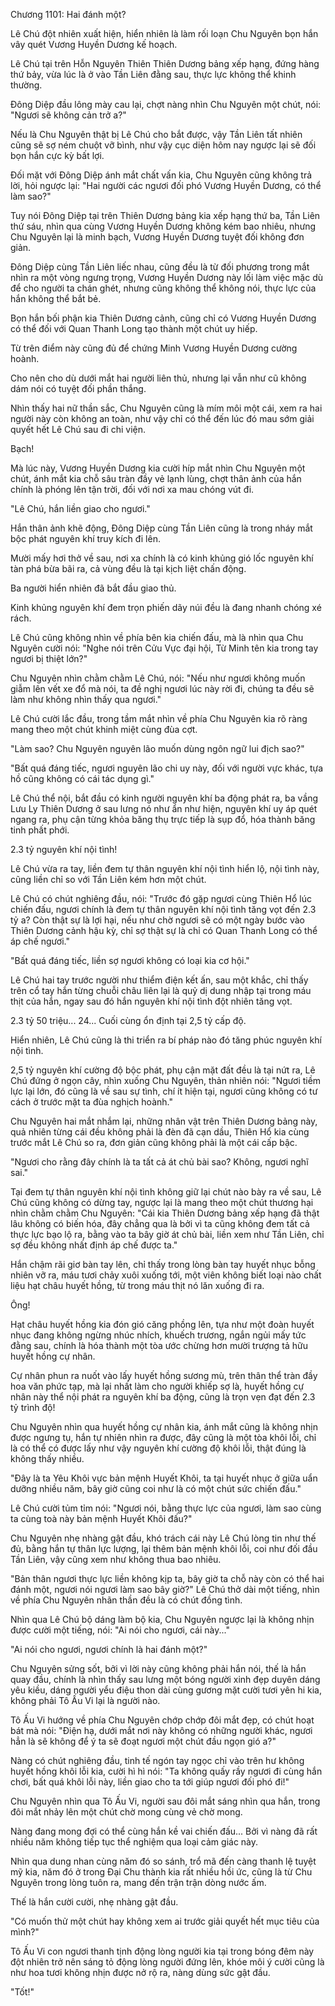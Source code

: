 




Chương 1101: Hai đánh một?


Lê Chú đột nhiên xuất hiện, hiển nhiên là làm rối loạn Chu Nguyên bọn hắn vây quét Vương Huyền Dương kế hoạch.

Lê Chú tại trên Hỗn Nguyên Thiên Thiên Dương bảng xếp hạng, đứng hàng thứ bảy, vừa lúc là ở vào Tần Liên đằng sau, thực lực không thể khinh thường.

Đông Diệp đầu lông mày cau lại, chợt nàng nhìn Chu Nguyên một chút, nói: "Ngươi sẽ không cản trở a?"

Nếu là Chu Nguyên thật bị Lê Chú cho bắt được, vậy Tần Liên tất nhiên cũng sẽ sợ ném chuột vỡ bình, như vậy cục diện hôm nay ngược lại sẽ đối bọn hắn cực kỳ bất lợi.

Đối mặt với Đông Diệp ánh mắt chất vấn kia, Chu Nguyên cũng không trả lời, hỏi ngược lại: "Hai người các ngươi đối phó Vương Huyền Dương, có thể làm sao?"

Tuy nói Đông Diệp tại trên Thiên Dương bảng kia xếp hạng thứ ba, Tần Liên thứ sáu, nhìn qua cùng Vương Huyền Dương không kém bao nhiêu, nhưng Chu Nguyên lại là minh bạch, Vương Huyền Dương tuyệt đối không đơn giản.

Đông Diệp cùng Tần Liên liếc nhau, cũng đều là từ đối phương trong mắt nhìn ra một vòng ngưng trọng, Vương Huyền Dương này lối làm việc mặc dù để cho người ta chán ghét, nhưng cũng không thể không nói, thực lực của hắn không thể bắt bẻ.

Bọn hắn bối phận kia Thiên Dương cảnh, cũng chỉ có Vương Huyền Dương có thể đối với Quan Thanh Long tạo thành một chút uy hiếp.

Từ trên điểm này cũng đủ để chứng Minh Vương Huyền Dương cường hoành.

Cho nên cho dù dưới mắt hai người liên thủ, nhưng lại vẫn như cũ không dám nói có tuyệt đối phần thắng.

Nhìn thấy hai nữ thần sắc, Chu Nguyên cũng là mím môi một cái, xem ra hai người này còn không an toàn, như vậy chỉ có thể đến lúc đó mau sớm giải quyết hết Lê Chú sau đi chi viện.

Bạch!

Mà lúc này, Vương Huyền Dương kia cười híp mắt nhìn Chu Nguyên một chút, ánh mắt kia chỗ sâu tràn đầy vẻ lạnh lùng, chợt thân ảnh của hắn chính là phóng lên tận trời, đối với nơi xa mau chóng vút đi.

"Lê Chú, hắn liền giao cho ngươi."

Hắn thân ảnh khẽ động, Đông Diệp cùng Tần Liên cũng là trong nháy mắt bộc phát nguyên khí truy kích đi lên.

Mười mấy hơi thở về sau, nơi xa chính là có kinh khủng gió lốc nguyên khí tàn phá bừa bãi ra, cả vùng đều là tại kịch liệt chấn động.

Ba người hiển nhiên đã bắt đầu giao thủ.

Kinh khủng nguyên khí đem trọn phiến dãy núi đều là đang nhanh chóng xé rách.

Lê Chú cũng không nhìn về phía bên kia chiến đấu, mà là nhìn qua Chu Nguyên cười nói: "Nghe nói trên Cửu Vực đại hội, Từ Minh tên kia trong tay ngươi bị thiệt lớn?"

Chu Nguyên nhìn chằm chằm Lê Chú, nói: "Nếu như ngươi không muốn giẫm lên vết xe đổ mà nói, ta đề nghị ngươi lúc này rời đi, chúng ta đều sẽ làm như không nhìn thấy qua ngươi."

Lê Chú cười lắc đầu, trong tầm mắt nhìn về phía Chu Nguyên kia rõ ràng mang theo một chút khinh miệt cùng đùa cợt.

"Làm sao? Chu Nguyên nguyên lão muốn dùng ngôn ngữ lui địch sao?"

"Bất quá đáng tiếc, ngươi nguyên lão chi uy này, đối với người vực khác, tựa hồ cũng không có cái tác dụng gì."

Lê Chú thể nội, bắt đầu có kinh người nguyên khí ba động phát ra, ba vầng Lưu Ly Thiên Dương ở sau lưng nó như ẩn như hiện, nguyên khí uy áp quét ngang ra, phụ cận từng khỏa băng thụ trực tiếp là sụp đổ, hóa thành băng tinh phất phới.

2.3 tỷ nguyên khí nội tình!

Lê Chú vừa ra tay, liền đem tự thân nguyên khí nội tình hiển lộ, nội tình này, cũng liền chỉ so với Tần Liên kém hơn một chút.

Lê Chú có chút nghiêng đầu, nói: "Trước đó gặp ngươi cùng Thiên Hổ lúc chiến đấu, ngươi chính là đem tự thân nguyên khí nội tình tăng vọt đến 2.3 tỷ a? Còn thật sự là lợi hại, nếu như chờ ngươi sẽ có một ngày bước vào Thiên Dương cảnh hậu kỳ, chỉ sợ thật sự là chỉ có Quan Thanh Long có thể áp chế ngươi."

"Bất quá đáng tiếc, liền sợ ngươi không có loại kia cơ hội."

Lê Chú hai tay trước người như thiểm điện kết ấn, sau một khắc, chỉ thấy trên cổ tay hắn từng chuỗi châu liên lại là quỷ dị dung nhập tại trong máu thịt của hắn, ngay sau đó hắn nguyên khí nội tình đột nhiên tăng vọt.

2.3 tỷ 50 triệu... 24... Cuối cùng ổn định tại 2,5 tỷ cấp độ.

Hiển nhiên, Lê Chú cũng là thi triển ra bí pháp nào đó tăng phúc nguyên khí nội tình.

2,5 tỷ nguyên khí cường độ bộc phát, phụ cận mặt đất đều là tại nứt ra, Lê Chú đứng ở ngọn cây, nhìn xuống Chu Nguyên, thản nhiên nói: "Ngươi tiềm lực lại lớn, đó cũng là về sau sự tình, chí ít hiện tại, ngươi cũng không có tư cách ở trước mặt ta đùa nghịch hoành."

Chu Nguyên hai mắt nhắm lại, những nhân vật trên Thiên Dương bảng này, quả nhiên từng cái đều không phải là đèn đã cạn dầu, Thiên Hổ kia cùng trước mắt Lê Chú so ra, đơn giản cũng không phải là một cái cấp bậc.

"Ngươi cho rằng đây chính là ta tất cả át chủ bài sao? Không, ngươi nghĩ sai."

Tại đem tự thân nguyên khí nội tình không giữ lại chút nào bày ra về sau, Lê Chú cũng không có dừng tay, ngược lại là mang theo một chút thương hại nhìn chằm chằm Chu Nguyên: "Cái kia Thiên Dương bảng xếp hạng đã thật lâu không có biến hóa, đây chẳng qua là bởi vì ta cũng không đem tất cả thực lực bạo lộ ra, bằng vào ta bây giờ át chủ bài, liền xem như Tần Liên, chỉ sợ đều không nhất định áp chế được ta."

Hắn chậm rãi giơ bàn tay lên, chỉ thấy trong lòng bàn tay huyết nhục bỗng nhiên vỡ ra, máu tươi chảy xuôi xuống tới, một viên không biết loại nào chất liệu hạt châu huyết hồng, từ trong máu thịt nó lăn xuống đi ra.

Ông!

Hạt châu huyết hồng kia đón gió căng phồng lên, tựa như một đoàn huyết nhục đang không ngừng nhúc nhích, khuếch trương, ngắn ngủi mấy tức đằng sau, chính là hóa thành một tòa ước chừng hơn mười trượng tả hữu huyết hồng cự nhân.

Cự nhân phun ra nuốt vào lấy huyết hồng sương mù, trên thân thể tràn đầy hoa văn phức tạp, mà lại nhất làm cho người khiếp sợ là, huyết hồng cự nhân này thể nội phát ra nguyên khí ba động, cũng là trọn vẹn đạt đến 2.3 tỷ trình độ!

Chu Nguyên nhìn qua huyết hồng cự nhân kia, ánh mắt cũng là không nhịn được ngưng tụ, hắn tự nhiên nhìn ra được, đây cũng là một tòa khôi lỗi, chỉ là có thể có được lấy như vậy nguyên khí cường độ khôi lỗi, thật đúng là không thấy nhiều.

"Đây là ta Yêu Khôi vực bản mệnh Huyết Khôi, ta tại huyết nhục ở giữa uẩn dưỡng nhiều năm, bây giờ cũng coi như là có một chút sức chiến đấu."

Lê Chú cười tủm tỉm nói: "Ngươi nói, bằng thực lực của ngươi, làm sao cùng ta cùng toà này bản mệnh Huyết Khôi đấu?"

Chu Nguyên nhẹ nhàng gật đầu, khó trách cái này Lê Chú lòng tin như thế đủ, bằng hắn tự thân lực lượng, lại thêm bản mệnh khôi lỗi, coi như đối đầu Tần Liên, vậy cũng xem như không thua bao nhiêu.

"Bản thân ngươi thực lực liền không kịp ta, bây giờ ta chỗ này còn có thể hai đánh một, ngươi nói ngươi làm sao bây giờ?" Lê Chú thở dài một tiếng, nhìn về phía Chu Nguyên nhãn thần đều là có chút đồng tình.

Nhìn qua Lê Chú bộ dáng làm bộ kia, Chu Nguyên ngược lại là không nhịn được cười một tiếng, nói: "Ai nói cho ngươi, cái này..."

"Ai nói cho ngươi, ngươi chính là hai đánh một?"

Chu Nguyên sửng sốt, bởi vì lời này cũng không phải hắn nói, thế là hắn quay đầu, chính là nhìn thấy sau lưng một bóng người xinh đẹp duyên dáng yêu kiều, dáng người yểu điệu thon dài cùng gương mặt cười tươi yên hi kia, không phải Tô Ấu Vi lại là người nào.

Tô Ấu Vi hướng về phía Chu Nguyên chớp chớp đôi mắt đẹp, có chút hoạt bát mà nói: "Điện hạ, dưới mắt nơi này không có những người khác, ngươi hẳn là sẽ không để ý ta sẽ đoạt ngươi một chút đầu ngọn gió a?"

Nàng có chút nghiêng đầu, tinh tế ngón tay ngọc chỉ vào trên hư không huyết hồng khôi lỗi kia, cười hì hì nói: "Ta không quấy rầy ngươi đi cùng hắn chơi, bất quá khôi lỗi này, liền giao cho ta tới giúp ngươi đối phó đi!"

Chu Nguyên nhìn qua Tô Ấu Vi, người sau đôi mắt sáng nhìn qua hắn, trong đôi mắt nhảy lên một chút chờ mong cùng vẻ chờ mong.

Nàng đang mong đợi có thể cùng hắn kề vai chiến đấu... Bởi vì nàng đã rất nhiều năm không tiếp tục thể nghiệm qua loại cảm giác này.

Nhìn qua dung nhan cùng năm đó so sánh, trổ mã đến càng thanh lệ tuyệt mỹ kia, năm đó ở trong Đại Chu thành kia rất nhiều hồi ức, cũng là từ Chu Nguyên trong lòng tuôn ra, mang đến trận trận dòng nước ấm.

Thế là hắn cười cười, nhẹ nhàng gật đầu.

"Có muốn thử một chút hay không xem ai trước giải quyết hết mục tiêu của mình?"

Tô Ấu Vi con ngươi thanh tịnh động lòng người kia tại trong bóng đêm này đột nhiên trở nên sáng tỏ động lòng người đứng lên, khóe môi ý cười cũng là như hoa tươi không nhịn được nở rộ ra, nàng dùng sức gật đầu.

"Tốt!"




